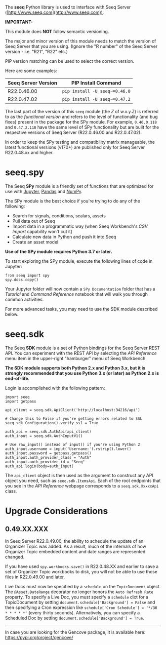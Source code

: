 The **seeq** Python library is used to interface with Seeq Server ([http://www.seeq.com](http://www.seeq.com)).

**IMPORTANT:**

This module does **NOT** follow semantic versioning.

The major and minor version of this module needs to match the version of Seeq Server that you are using.
(Ignore the "R number" of the Seeq Server version - i.e. "R21", "R22" etc.)

PIP version matching can be used to select the correct version.

Here are some examples:

| Seeq Server Version | PIP Install Command           |
|---------------------|-------------------------------|
| R22.0.46.00         | `pip install -U seeq~=0.46.0` |
| R22.0.47.02         | `pip install -U seeq~=0.47.2` |

The last part of the version of this `seeq` module (the _Z_ of w.x.y.Z) is referred to as the
_functional version_ and refers to the level of functionality (and bug fixes) present in the package
for the SPy module. For example, `0.46.0.118` and `0.47.2.118` have the same level of SPy functionality
but are built for the respective versions of Seeq Server (R22.0.46.00 and R22.0.47.02). 

In order to keep the SPy testing and compatibility matrix manageable, the latest functional versions (v170+) are
published only for Seeq Server R22.0.48.xx and higher.  

# seeq.spy

The Seeq **SPy** module is a friendly set of functions that are optimized for use with
[Jupyter](https://jupyter.org), [Pandas](https://pandas.pydata.org/) and [NumPy](https://www.numpy.org/).

The SPy module is the best choice if you're trying to do any of the following:

- Search for signals, conditions, scalars, assets
- Pull data out of Seeq
- Import data in a programmatic way (when Seeq Workbench's *CSV Import* capability won't cut it)
- Calculate new data in Python and push it into Seeq
- Create an asset model

**Use of the SPy module requires Python 3.7 or later.**

To start exploring the SPy module, execute the following lines of code in Jupyter:

```
from seeq import spy
spy.docs.copy()
```

Your Jupyter folder will now contain a `SPy Documentation` folder that has a *Tutorial* and *Command Reference*
notebook that will walk you through common activities.

For more advanced tasks, you may need to use the SDK module described below.

# seeq.sdk

The Seeq **SDK** module is a set of Python bindings for the Seeq Server REST API. You can experiment with the
REST API by selecting the *API Reference* menu item in the upper-right "hamburger" menu of Seeq Workbench.

**The SDK module supports both Python 2.x and Python 3.x, but it is strongly recommended that you use Python 3.x
(or later) as Python 2.x is end-of-life.**

Login is accomplished with the following pattern:

```
import seeq
import getpass

api_client = seeq.sdk.ApiClient('http://localhost:34216/api')

# Change this to False if you're getting errors related to SSL
seeq.sdk.Configuration().verify_ssl = True

auth_api = seeq.sdk.AuthApi(api_client)
auth_input = seeq.sdk.AuthInputV1()

# Use raw_input() instead of input() if you're using Python 2
auth_input.username = input('Username:').rstrip().lower()
auth_input.password = getpass.getpass()
auth_input.auth_provider_class = "Auth"
auth_input.auth_provider_id = "Seeq"
auth_api.login(body=auth_input)
```

The `api_client` object is then used as the argument to construct any API object you need, such as
`seeq.sdk.ItemsApi`. Each of the root endpoints that you see in the *API Reference* webpage corresponds
to a `seeq.sdk.XxxxxApi` class.

# Upgrade Considerations

## 0.49.XX.XXX

In Seeq Server R22.0.49.00, the ability to schedule the update of an Organizer Topic was added. As
a result, much of the internals of how Organizer Topic embedded content and date ranges are represented
changed.

If you have used `spy.workbooks.save()` in R22.0.48.XX and earlier to save a set of Organizer Topic
workbooks to disk, you will not be able to use those files in R22.0.49.00 and later.

Live Docs must now be specified by a `schedule` on the `TopicDocument` object. The `@Asset.DateRange`
decorator no longer honors the `Auto Refresh Rate` property. To specify a Live Doc, you must specify a
`schedule` dict for a TopicDocument by setting `document.schedule['Background'] = False`  and then
specifying a Cron expression like `schedule['Cron Schedule'] = '*/30 * * * * *'` (every thirty seconds).
Alternatively, you can specify a Scheduled Doc by setting `document.schedule['Background'] = True`. 

----------

In case you are looking for the Gencove package, it is available here: https://pypi.org/project/gencove/ 